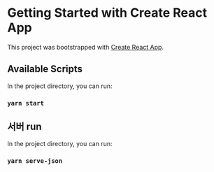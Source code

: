 # Getting Started with Create React App

This project was bootstrapped with [Create React App](https://github.com/facebook/create-react-app).

## Available Scripts

In the project directory, you can run:

### `yarn start`


## 서버 run

In the project directory, you can run:

### `yarn serve-json`

